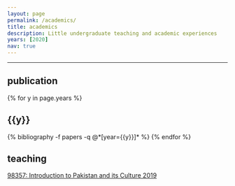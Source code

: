 ```yaml
---
layout: page
permalink: /academics/
title: academics
description: Little undergraduate teaching and academic experiences
years: [2020]
nav: true
---
```


<hr> 

<div class="publications"> 
  <h2>publication</h2>
    {% for y in page.years %}
      <h2 class="year">{{y}}</h2>
     {% bibliography -f papers -q @*[year={{y}}]* %}
     {% endfor %}
</div>



<div class="teaching">
  <h2>teaching</h2>
      <a href="https://www.coursicle.com/cmu/courses/STU/98357/"> 98357: Introduction to Pakistan and its Culture                                       2019</a>
</div>
